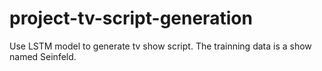# project-tv-script-generation

Use LSTM model to generate tv show script. The trainning data is a show named Seinfeld.
